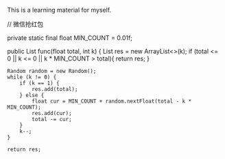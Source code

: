 
This is a learning material for myself.

// 微信抢红包


   private static final float MIN_COUNT = 0.01f;
 
   public List<Float> func(float total, int k) {
    List<Float> res = new ArrayList<>(k);
    if (total <= 0 || k <= 0 || k * MIN_COUNT > total){
      return res;
 } 
 
    Random random = new Random();
    while (k != 0) {
        if (k == 1) {
            res.add(total);
        } else {
            float cur = MIN_COUNT + random.nextFloat(total - k * MIN_COUNT);
            res.add(cur);
            total -= cur;
        }
        k--;
    }
 
    return res;
